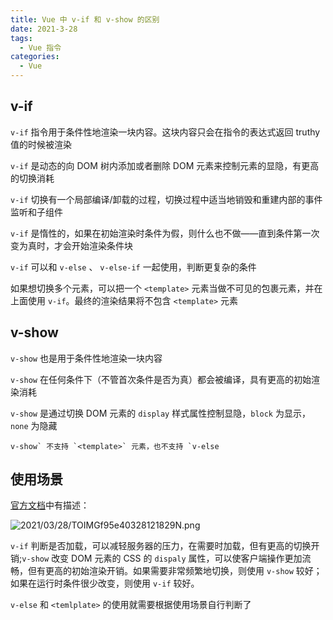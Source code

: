 ```yaml
---
title: Vue 中 v-if 和 v-show 的区别
date: 2021-3-28
tags:
  - Vue 指令
categories:
  - Vue
---
```


## v-if



`v-if` 指令用于条件性地渲染一块内容。这块内容只会在指令的表达式返回 truthy 值的时候被渲染



`v-if` 是动态的向 DOM 树内添加或者删除 DOM 元素来控制元素的显隐，有更高的切换消耗



`v-if` 切换有一个局部编译/卸载的过程，切换过程中适当地销毁和重建内部的事件监听和子组件



`v-if` 是惰性的，如果在初始渲染时条件为假，则什么也不做——直到条件第一次变为真时，才会开始渲染条件块



`v-if` 可以和 `v-else` 、 `v-else-if` 一起使用，判断更复杂的条件



如果想切换多个元素，可以把一个 `<template>` 元素当做不可见的包裹元素，并在上面使用 `v-if`。最终的渲染结果将不包含 `<template>` 元素



## v-show



`v-show` 也是用于条件性地渲染一块内容



`v-show` 在任何条件下（不管首次条件是否为真）都会被编译，具有更高的初始渲染消耗



`v-show` 是通过切换 DOM 元素的 `display` 样式属性控制显隐，`block` 为显示，`none` 为隐藏



```
v-show` 不支持 `<template>` 元素，也不支持 `v-else
```



## 使用场景



[官方文档](https://cn.vuejs.org/v2/guide/conditional.html#v-if-vs-v-show)中有描述：



![2021/03/28/TOIMGf95e40328121829N.png](https://picturebed.tumiblog.top/2021/03/28/TOIMGf95e40328121829N.png)



`v-if` 判断是否加载，可以减轻服务器的压力，在需要时加载，但有更高的切换开销;`v-show` 改变 DOM 元素的 CSS 的 `dispaly` 属性，可以使客户端操作更加流畅，但有更高的初始渲染开销。如果需要非常频繁地切换，则使用 `v-show` 较好；如果在运行时条件很少改变，则使用 `v-if` 较好。



`v-else` 和 `<temlplate>` 的使用就需要根据使用场景自行判断了